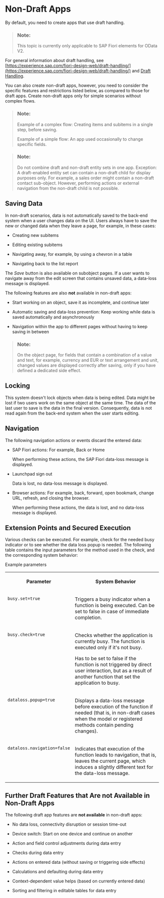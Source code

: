<!-- loioa90c55840b144f2ebc2d836adbc1a54f -->

# Non-Draft Apps

By default, you need to create apps that use draft handling.

> ### Note:  
> This topic is currently only applicable to SAP Fiori elements for OData V2.

For general information about draft handling, see [https://experience.sap.com/fiori-design-web/draft-handling/](https://experience.sap.com/fiori-design-web/draft-handling/) and [Draft Handling](draft-handling-ed9aa41.md).

You can also create non-draft apps, however, you need to consider the specific features and restrictions listed below, as compared to those for draft apps. Create non-draft apps only for simple scenarios without complex flows.

> ### Note:  
> Example of a complex flow: Creating items and subitems in a single step, before saving.
> 
> Example of a simple flow: An app used occasionally to change specific fields.

> ### Note:  
> Do not combine draft and non-draft entity sets in one app. Exception: A draft-enabled entity set can contain a non-draft child for display purposes only. For example, a sales order might contain a non-draft contact sub-object. However, performing actions or external navigation from the non-draft child is not possible.



<a name="loioa90c55840b144f2ebc2d836adbc1a54f__section_tzc_3mr_nz"/>

## Saving Data

In non-draft scenarios, data is not automatically saved to the back-end system when a user changes data on the UI. Users always have to save the new or changed data when they leave a page, for example, in these cases:

-   Creating new subitems

-   Editing existing subitems

-   Navigating away, for example, by using a chevron in a table

-   Navigating back to the list report


The *Save* button is also available on subobject pages. If a user wants to navigate away from the edit screen that contains unsaved data, a data-loss message is displayed.

The following features are also **not** available in non-draft apps:

-   Start working on an object, save it as incomplete, and continue later

-   Automatic saving and data-loss prevention: Keep working while data is saved automatically and asynchronously

-   Navigation within the app to different pages without having to keep saving in between


> ### Note:  
> On the object page, for fields that contain a combination of a value and text, for example, currency and EUR or text arrangement and unit, changed values are displayed correctly after saving, only if you have defined a dedicated side effect.



<a name="loioa90c55840b144f2ebc2d836adbc1a54f__section_ilb_lmr_nz"/>

## Locking

This system doesn't lock objects when data is being edited. Data might be lost if two users work on the same object at the same time. The data of the last user to save is the data in the final version. Consequently, data is not read again from the back-end system when the user starts editing.



<a name="loioa90c55840b144f2ebc2d836adbc1a54f__section_ulw_mmr_nz"/>

## Navigation

The following navigation actions or events discard the entered data:

-   SAP Fiori actions: For example, Back or Home

    When performing these actions, the SAP Fiori data-loss message is displayed.

-   Launchpad sign out

    Data is lost, no data-loss message is displayed.

-   Browser actions: For example, back, forward, open bookmark, change URL, refresh, and closing the browser.

    When performing these actions, the data is lost, and no data-loss message is displayed.




<a name="loioa90c55840b144f2ebc2d836adbc1a54f__section_dsp_pmr_nz"/>

## Extension Points and Secured Execution

Various checks can be executed. For example, check for the needed busy indicator or to see whether the data loss popup is needed. The following table contains the input parameters for the method used in the check, and the corresponding system behavior:

<a name="loioa90c55840b144f2ebc2d836adbc1a54f__table_rzw_3vq_bz"/>Example parameters


<table>
<tr>
<th valign="top">

Parameter



</th>
<th valign="top">

System Behavior



</th>
</tr>
<tr>
<td valign="top">

 `busy.set=true` 



</td>
<td valign="top">

Triggers a busy indicator when a function is being executed. Can be set to false in case of immediate completion.



</td>
</tr>
<tr>
<td valign="top">

 `busy.check=true` 



</td>
<td valign="top">

Checks whether the application is currently busy. The function is executed only if it's not busy.

Has to be set to false if the function is not triggered by direct user interaction, but as a result of another function that set the application to busy.



</td>
</tr>
<tr>
<td valign="top">

 `dataloss.popup=true` 



</td>
<td valign="top">

Displays a data-loss message before execution of the function if needed \(that is, in non-draft cases when the model or registered methods contain pending changes\).



</td>
</tr>
<tr>
<td valign="top">

 `dataloss.navigation=false` 



</td>
<td valign="top">

Indicates that execution of the function leads to navigation, that is, leaves the current page, which induces a slightly different text for the data-loss message.



</td>
</tr>
</table>



<a name="loioa90c55840b144f2ebc2d836adbc1a54f__section_zbz_ygq_bz"/>

## Further Draft Features that Are not Available in Non-Draft Apps

The following draft app features are **not available** in non-draft apps:

-   No data loss, connectivity disruption or session time-out

-   Device switch: Start on one device and continue on another

-   Action and field control adjustments during data entry

-   Checks during data entry

-   Actions on entered data \(without saving or triggering side effects\)

-   Calculations and defaulting during data entry

-   Context-dependent value helps \(based on currently entered data\)

-   Sorting and filtering in editable tables for data entry


